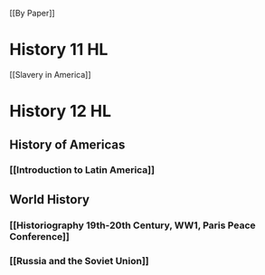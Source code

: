 [[By Paper]]
# History 11 HL

[[Slavery in America]]

# History 12 HL
## History of Americas
### [[Introduction to Latin America]]

## World History
### [[Historiography 19th-20th Century, WW1, Paris Peace Conference]]
### [[Russia and the Soviet Union]]

